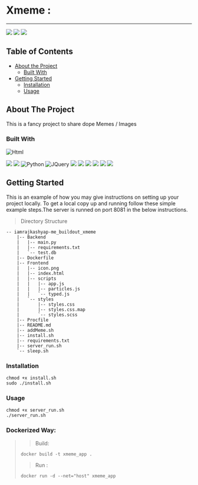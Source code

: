 # Xmeme :

---

[![](https://img.shields.io/badge/Swagger%20-Docs-blue.svg)](https://xmeme-raj.herokuapp.com/docs)
[![](https://img.shields.io/badge/Backend-launch-Yellow.svg)](https://xmeme-raj.herokuapp.com/)
[![](https://img.shields.io/badge/Frontend-launch-blue.svg)](https://xmeme-raj.netlify.app/)

<!-- TABLE OF CONTENTS -->

## Table of Contents

- [About the Project](#about-the-project)
  - [Built With](#built-with)
- [Getting Started](#getting-started)
  - [Installation](#installation)
  - [Usage](#usage)

<!-- ABOUT THE PROJECT -->

## About The Project

This is a fancy project to share dope Memes / Images

### Built With

![Html](https://cdn.svgporn.com/logos/html-5.svg)

![](https://cdn.svgporn.com/logos/sass.svg)
![](https://camo.githubusercontent.com/86d9ca3437f5034da052cf0fd398299292aab0e4479b58c20f2fc37dd8ccbe05/68747470733a2f2f666173746170692e7469616e676f6c6f2e636f6d2f696d672f6c6f676f2d6d617267696e2f6c6f676f2d7465616c2e706e67)
![Python](https://cdn.svgporn.com/logos/python.svg)
![JQuery](https://cdn.svgporn.com/logos/jquery.svg)
![](https://cdn.svgporn.com/logos/docker.svg)
![](https://cdn.svgporn.com/logos/javascript.svg)
![](https://cdn.svgporn.com/logos/gunicorn.svg)
![](https://cdn.svgporn.com/logos/vue.svg)
![](https://cdn.svgporn.com/logos/heroku.svg)
![](https://cdn.svgporn.com/logos/netlify.svg)

<!-- GETTING STARTED -->

## Getting Started

This is an example of how you may give instructions on setting up your project locally.
To get a local copy up and running follow these simple example steps.The server is runned on port 8081 in the below instructions.

> Directory Structure

```
-- iamrajkashyap-me_buildout_xmeme
    |-- Backend
    |   |-- main.py
    |   |-- requirements.txt
    |   `-- test.db
    |-- Dockerfile
    |-- Frontend
    |   |-- icon.png
    |   |-- index.html
    |   |-- scripts
    |   |   |-- app.js
    |   |   |-- particles.js
    |   |   `-- typed.js
    |   `-- styles
    |       |-- styles.css
    |       |-- styles.css.map
    |       `-- styles.scss
    |-- Procfile
    |-- README.md
    |-- addMeme.sh
    |-- install.sh
    |-- requirements.txt
    |-- server_run.sh
    `-- sleep.sh
```

### Installation

```
chmod +x install.sh
sudo ./install.sh
```

### Usage

```
chmod +x server_run.sh
./server_run.sh
```

### Dockerized Way:

> > Build:
>
> ```
> docker build -t xmeme_app .
> ```
>
> > Run :
>
> ```
> docker run -d --net="host" xmeme_app
> ```
